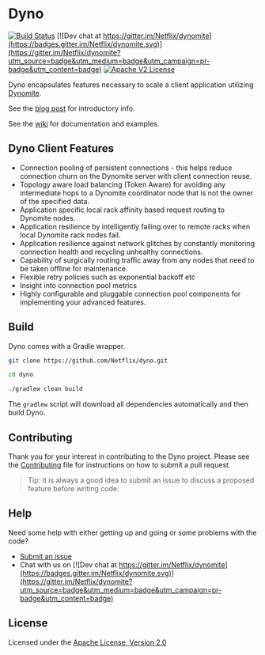 # Dyno 
[![Build Status](https://secure.travis-ci.org/Netflix/dyno.png)](http://travis-ci.org/Netflix/dyno)
[![Dev chat at https://gitter.im/Netflix/dynomite](https://badges.gitter.im/Netflix/dynomite.svg)](https://gitter.im/Netflix/dynomite?utm_source=badge&utm_medium=badge&utm_campaign=pr-badge&utm_content=badge)
[![Apache V2 License](http://img.shields.io/badge/license-Apache%20V2-blue.svg)](https://github.com/Netflix/dyno/blob/master/LICENSE)

 Dyno encapsulates features necessary to scale a client application utilizing [Dynomite](https://github.com/Netflix/dynomite).
 
 See the [blog post](http://techblog.netflix.com/2014/11/introducing-dynomite.html) for introductory info.
 
 See the [wiki](https://github.com/Netflix/dyno/wiki) for documentation and examples.

## Dyno Client Features

+ Connection pooling of persistent connections - this helps reduce connection churn on the Dynomite server with client connection reuse.
+ Topology aware load balancing (Token Aware) for avoiding any intermediate hops to a Dynomite coordinator node that is not the owner of the specified data.
+ Application specific local rack affinity based request routing to Dynomite nodes.
+ Application resilience by intelligently failing over to remote racks when local Dynomite rack nodes fail.
+ Application resilience against network glitches by constantly monitoring connection health and recycling unhealthy connections.
+ Capability of surgically routing traffic away from any nodes that need to be taken offline for maintenance.
+ Flexible retry policies such as exponential backoff etc
+ Insight into connection pool metrics
+ Highly configurable and pluggable connection pool components for implementing your advanced features.
 
## Build

Dyno comes with a Gradle wrapper.

```bash
git clone https://github.com/Netflix/dyno.git

cd dyno

./gradlew clean build
```

The `gradlew` script will download all dependencies automatically and then build Dyno.

## Contributing

Thank you for your interest in contributing to the Dyno project. Please see the [Contributing](./CONTRIBUTING.md) file for instructions on how to submit a pull request.

> Tip: It is always a good idea to submit an issue to discuss a proposed feature before writing code.

## Help

Need some help with either getting up and going or some problems with the code?

- [Submit an issue](https://github.com/Netflix/dyno/issues)
- Chat with us on [![Dev chat at https://gitter.im/Netflix/dynomite](https://badges.gitter.im/Netflix/dynomite.svg)](https://gitter.im/Netflix/dynomite?utm_source=badge&utm_medium=badge&utm_campaign=pr-badge&utm_content=badge)


## License

Licensed under the [Apache License, Version 2.0](./LICENSE)
